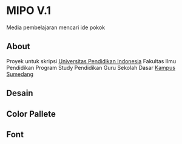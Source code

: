 # MIPO V.1

Media pembelajaran mencari ide pokok

## About

Proyek untuk skripsi [Universitas Pendidikan Indonesia](https://www.upi.edu/) Fakultas Ilmu Pendidikan Program Study Pendidikan Guru Sekolah Dasar [Kampus Sumedang](http://kd-sumedang.upi.edu/)

## Desain

## Color Pallete

## Font
